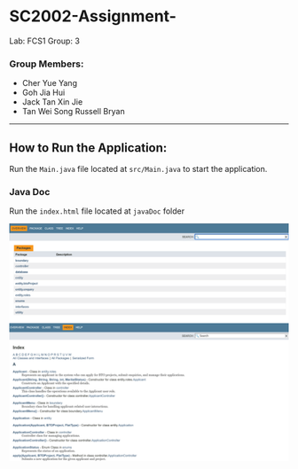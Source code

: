 # SC2002-Assignment-
Lab: FCS1
Group: 3 

### Group Members:
- Cher Yue Yang
- Goh Jia Hui
- Jack Tan Xin Jie
- Tan Wei Song Russell Bryan

---

## How to Run the Application:
Run the `Main.java` file located at `src/Main.java` to start the application.

### Java Doc 
Run the `index.html` file located at `javaDoc` folder 

![Java Documentation](images/javadocPage.png)
![Java Documentation](images/javadocPage2.png)



